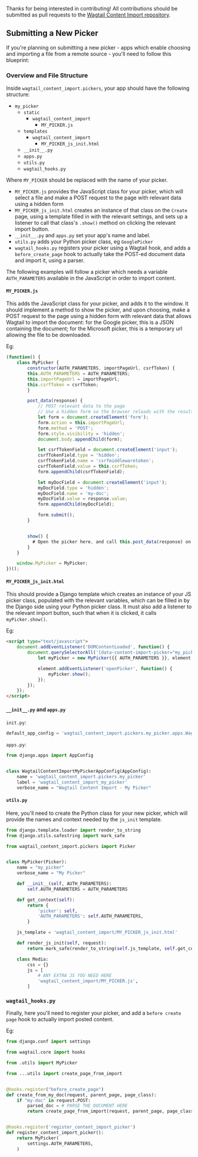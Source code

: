 Thanks for being interested in contributing! All contributions should be submitted as pull requests
to the [Wagtail Content Import repository](https://github.com/torchbox/wagtail-content-import).


## Submitting a New Picker

If you're planning on submitting a new picker - apps which enable choosing and importing a file from a
remote source - you'll need to follow this blueprint:

### Overview and File Structure

Inside `wagtail_content_import.pickers`, your app should have the following structure:

- `my_picker`
    - `static`
        - `wagtail_content_import`
            - `MY_PICKER.js`
    - `templates`
        - `wagtail_content_import`
            - `MY_PICKER_js_init.html`
    - `__init__.py`
    - `apps.py`
    - `utils.py`
    - `wagtail_hooks.py`

Where `MY_PICKER` should be replaced with the name of your picker.

- `MY_PICKER.js` provides the JavaScript class for your picker, which will select a file and make
a POST request to the page with relevant data using a hidden form
- `MY_PICKER_js_init.html` creates an instance of that class on the `Create` page, using
  a template filled in with the relevant settings,
  and sets up a listener to call that class's `.show()` method on clicking the relevant import
  button.
- `__init__.py` and `apps.py` set your app's name and label.
- `utils.py` adds your Python picker class, eg `GooglePicker`
- `wagtail_hooks.py` registers your picker using a Wagtail hook, and adds a `before_create_page` hook
to actually take the POST-ed document data and import it, using a parser.

The following examples will follow a picker which needs a variable `AUTH_PARAMETERS` available in the
JavaScript in order to import content.

#### `MY_PICKER.js`

This adds the JavaScript class for your picker, and adds it to the window. It should implement
a method to show the picker, and upon choosing, make a POST request to the page using a hidden form
with relevant data that allows Wagtail to import the document: for the Google picker, this is a JSON
containing the document; for the Microsoft picker, this is a temporary url allowing the file to be downloaded.

Eg:

```javascript
(function() {
    class MyPicker {
        constructor(AUTH_PARAMETERS, importPageUrl, csrfToken) {
        this.AUTH_PARAMETERS = AUTH_PARAMETERS;
        this.importPageUrl = importPageUrl;
        this.csrfToken = csrfToken;
        }

        post_data(response) {
            // POST relevant data to the page
            // Use a hidden form so the browser reloads with the result of this request
            let form = document.createElement('form');
            form.action = this.importPageUrl;
            form.method = 'POST';
            form.style.visibility = 'hidden';
            document.body.appendChild(form);

            let csrfTokenField = document.createElement('input');
            csrfTokenField.type = 'hidden';
            csrfTokenField.name = 'csrfmiddlewaretoken';
            csrfTokenField.value = this.csrfToken;
            form.appendChild(csrfTokenField);

            let myDocField = document.createElement('input');
            myDocField.type = 'hidden';
            myDocField.name = 'my-doc';
            myDocField.value = response.value;
            form.appendChild(myDocField);

            form.submit();
        }


        show() {
          # Open the picker here, and call this.post_data(response) on successfully getting a file
        }
    }

    window.MyPicker = MyPicker;
})();
```

#### `MY_PICKER_js_init.html`

This should provide a Django template which creates an instance of your JS picker class, populated with
the relevant variables, which can be filled in by the Django side using your Python picker class. It must also add a listener to the
relevant import button, such that when it is clicked, it calls `myPicker.show()`.

Eg:

```html
<script type="text/javascript">
    document.addEventListener('DOMContentLoaded', function() {
        document.querySelectorAll('[data-content-import-picker="my_picker"]').forEach(function (element) {
            let myPicker = new MyPicker({{ AUTH_PARAMETERS }}, element.dataset.importPageUrl, '{{ csrf_token|escapejs }}');

            element.addEventListener('openPicker', function() {
                myPicker.show();
            });
        });
    });
</script>

```

#### `__init__.py` and `apps.py`

`init.py`:

```python
default_app_config = 'wagtail_content_import.pickers.my_picker.apps.WagtailContentImportMyPickerAppConfig'
```

`apps.py`:

```python
from django.apps import AppConfig


class WagtailContentImportMyPickerAppConfig(AppConfig):
    name = 'wagtail_content_import.pickers.my_picker'
    label = 'wagtail_content_import_my_picker'
    verbose_name = "Wagtail Content Import - My Picker"
```

#### `utils.py`

Here, you'll need to create the Python class for your new picker, which will provide the names
and context needed by the `js_init` template.

```python
from django.template.loader import render_to_string
from django.utils.safestring import mark_safe

from wagtail_content_import.pickers import Picker


class MyPicker(Picker):
    name = "my_picker"
    verbose_name = "My Picker"

    def __init__(self, AUTH_PARAMETERS):
        self.AUTH_PARAMETERS = AUTH_PARAMETERS

    def get_context(self):
        return {
            'picker': self,
            'AUTH_PARAMETERS': self.AUTH_PARAMETERS,
        }

    js_template = 'wagtail_content_import/MY_PICKER_js_init.html'

    def render_js_init(self, request):
        return mark_safe(render_to_string(self.js_template, self.get_context(), request=request))

    class Media:
        css = {}
        js = [
            # ANY EXTRA JS YOU NEED HERE
            'wagtail_content_import/MY_PICKER.js',
        ]
```

### `wagtail_hooks.py`

Finally, here you'll need to register your picker, and add a `before create page` hook to actually
import posted content.

Eg:

```python
from django.conf import settings

from wagtail.core import hooks

from .utils import MyPicker

from ...utils import create_page_from_import


@hooks.register("before_create_page")
def create_from_my_doc(request, parent_page, page_class):
    if "my-doc" in request.POST:
        parsed_doc = # PARSE THE DOCUMENT HERE
        return create_page_from_import(request, parent_page, page_class, parsed_doc)


@hooks.register('register_content_import_picker')
def register_content_import_picker():
    return MyPicker(
        settings.AUTH_PARAMETERS,
    )
```
